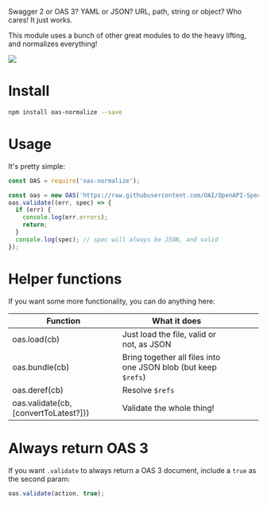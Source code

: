 Swagger 2 or OAS 3? YAML or JSON? URL, path, string or object? Who cares! It just works.

This module uses a bunch of other great modules to do the heavy lifting, and normalizes everything!

[![](https://cl.ly/1h271F1M1e2T/Untitled-2.png)](http://readme.io)

# Install

```bash
npm install oas-normalize --save
```

# Usage

It's pretty simple:

```javascript
const OAS = require('oas-normalize');

const oas = new OAS('https://raw.githubusercontent.com/OAI/OpenAPI-Specification/master/examples/v3.0/petstore-expanded.yaml'); // Or a string, pathname, JSON blob, whatever
oas.validate((err, spec) => {
  if (err) {
    console.log(err.errors);
    return;
  }
  console.log(spec); // spec will always be JSON, and valid
});
```

# Helper functions

If you want some more functionality, you can do anything here:

| Function       | What it does                                                   |   |   |   |
|----------------|----------------------------------------------------------------|---|---|---|
| oas.load(cb)      | Just load the file, valid or not, as JSON                      |   |   |   |
| oas.bundle(cb)    | Bring together all files into one JSON blob (but keep `$refs`) |   |   |   |
| oas.deref(cb)     | Resolve `$refs`                                                |   |   |   |
| oas.validate(cb, [convertToLatest?]))  | Validate the whole thing!                |   |   |   |

# Always return OAS 3

If you want `.validate` to always return a OAS 3 document, include a `true` as the second param:

```javascript
oas.validate(action, true);
```
